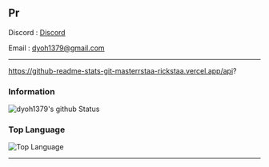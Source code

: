 Pr
---
Discord : [Discord](https://discord.gg/YcTSn5N)

Email : [dyoh1379@gmail.com](mailto:dyoh1379@gmail.com)

---

https://github-readme-stats-git-masterrstaa-rickstaa.vercel.app/api?

### Information
![dyoh1379's github Status](https://github-readme-stats-git-masterrstaa-rickstaa.vercel.app/api?username=dyoh1379&show_icons=true&theme=tokyonight)

### Top Language
![Top Language](https://github-readme-stats-git-masterrstaa-rickstaa.vercel.app/api/top-langs/?username=dyoh1379&theme=tokyonight)<br/>

---
